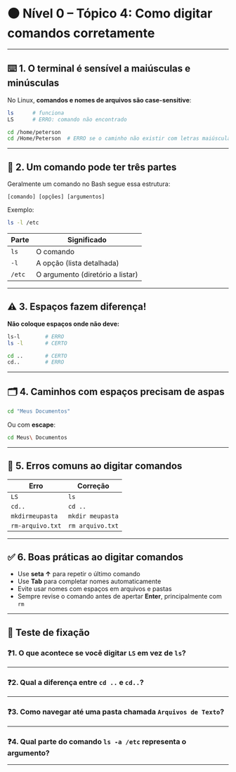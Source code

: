 
# 🟤 Nível 0 – Tópico 4: Como digitar comandos corretamente

---

## ⌨️ 1. O terminal é sensível a maiúsculas e minúsculas

No Linux, **comandos e nomes de arquivos são case-sensitive**:

```bash
ls      # funciona
LS      # ERRO: comando não encontrado
```

```bash
cd /home/peterson
cd /Home/Peterson  # ERRO se o caminho não existir com letras maiúsculas
```

---

## 🧱 2. Um comando pode ter três partes

Geralmente um comando no Bash segue essa estrutura:

```
[comando] [opções] [argumentos]
```

Exemplo:
```bash
ls -l /etc
```

| Parte     | Significado                      |
|-----------|----------------------------------|
| `ls`      | O comando                        |
| `-l`      | A opção (lista detalhada)        |
| `/etc`    | O argumento (diretório a listar) |

---

## ⚠️ 3. Espaços fazem diferença!

**Não coloque espaços onde não deve:**

```bash
ls-l        # ERRO
ls -l       # CERTO
```

```bash
cd ..       # CERTO
cd..        # ERRO
```

---

## 🗂 4. Caminhos com espaços precisam de aspas

```bash
cd "Meus Documentos"
```

Ou com **escape**:
```bash
cd Meus\ Documentos
```

---

## 📛 5. Erros comuns ao digitar comandos

| Erro | Correção |
|------|----------|
| `LS` | `ls` |
| `cd..` | `cd ..` |
| `mkdirmeupasta` | `mkdir meupasta` |
| `rm-arquivo.txt` | `rm arquivo.txt` |

---

## ✅ 6. Boas práticas ao digitar comandos

- Use **seta ↑** para repetir o último comando
- Use **Tab** para completar nomes automaticamente
- Evite usar nomes com espaços em arquivos e pastas
- Sempre revise o comando antes de apertar **Enter**, principalmente com `rm`

---

## 📝 Teste de fixação

### ❓1. O que acontece se você digitar `LS` em vez de `ls`?

---

### ❓2. Qual a diferença entre `cd ..` e `cd..`?

---

### ❓3. Como navegar até uma pasta chamada `Arquivos de Texto`?

---

### ❓4. Qual parte do comando `ls -a /etc` representa o argumento?

---

